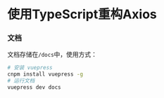 # 使用TypeScript重构Axios

### 文档
文档存储在`/docs`中，使用方式：
```bash
# 安装 vuepress
cnpm install vuepress -g
# 运行文档
vuepress dev docs
```